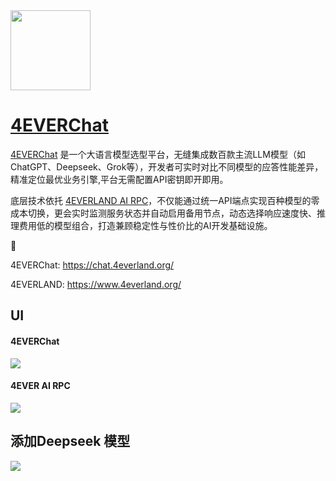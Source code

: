 <img src="https://4everlogo.4everland.store/icons/1024.png" width="128" height="auto" /> 

# [4EVERChat](https://chat.4everland.org/)

[4EVERChat](https://chat.4everland.org)  是一个大语言模型选型平台，无缝集成数百款主流LLM模型（如ChatGPT、Deepseek、Grok等），开发者可实时对比不同模型的应答性能差异，精准定位最优业务引擎,平台无需配置API密钥即开即用。

底层技术依托 [4EVERLAND AI RPC](https://docs.4everland.org/ai/ai-rpc/quick-start)，不仅能通过统一API端点实现百种模型的零成本切换，更会实时监测服务状态并自动启用备用节点，动态选择响应速度快、推理费用低的模型组合，打造兼顾稳定性与性价比的AI开发基础设施。


🔗 

4EVERChat: https://chat.4everland.org/

4EVERLAND: https://www.4everland.org/

## UI

####  4EVERChat

<img src="https://markdown.4everland.store/4everchat_ui.jpg" />

#### 4EVER AI RPC

<img src="https://markdown.4everland.store/4eveairpc_ui.png" />



## 添加Deepseek 模型

<img src="https://markdown.4everland.store/4everchat_models.jpg" />

